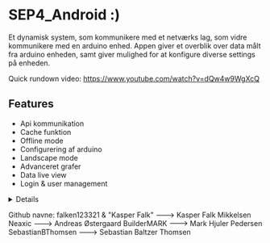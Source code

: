 # SEP4_Android :)

Et dynamisk system, som kommunikere med et netværks lag, som vidre kommunikere med en arduino enhed.
Appen giver et overblik over data målt fra arduino enheden, samt giver mulighed for at konfigure diverse settings på enheden. 

Quick rundown video:
https://www.youtube.com/watch?v=dQw4w9WgXcQ

## Features
- Api kommunikation
- Cache funktion
- Offline mode
- Configurering af arduino
- Landscape mode
- Advanceret grafer
- Data live view
- Login & user management
 

<details>
  idk
</details>



Github navne:
  falken123321 & "Kasper Falk" ---> Kasper Falk Mikkelsen
  Neaxic                       ---> Andreas Østergaard
  BuilderMARK                  ---> Mark Hjuler Pedersen
  SebastianBThomsen            ---> Sebastian Baltzer Thomsen
